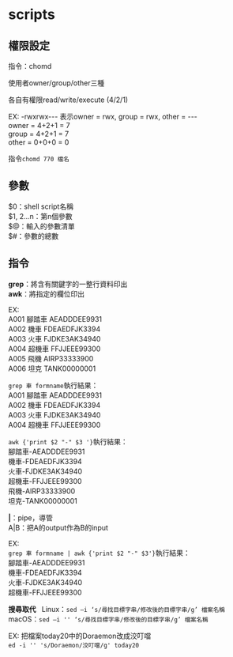 # scripts

## 權限設定  
指令：chomd

使用者owner/group/other三種  

各自有權限read/write/execute
(4/2/1)

EX:
-rwxrwx---
表示owner = rwx, group = rwx, other = ---  
owner = 4+2+1 = 7  
group = 4+2+1 = 7  
other = 0+0+0 = 0  

指令`chomd 770 檔名`  

## 參數  
$0：shell script名稱  
$1, $2...$n：第n個參數  
$@：輸入的參數清單  
$#：參數的總數  

## 指令  
**grep**：將含有關鍵字的一整行資料印出  
**awk**：將指定的欄位印出  

EX:  
A001 腳踏車 AEADDDEE9931  
A002 機車 FDEAEDFJK3394  
A003 火車 FJDKE3AK34940  
A004 超機車 FFJJEEE99300  
A005 飛機 AIRP33333900  
A006 坦克 TANK00000001  

`grep 車 formname`執行結果：  
A001 腳踏車 AEADDDEE9931  
A002 機車 FDEAEDFJK3394  
A003 火車 FJDKE3AK34940  
A004 超機車 FFJJEEE99300  

`awk {'print $2 "-" $3 '}`執行結果：  
腳踏車-AEADDDEE9931  
機車-FDEAEDFJK3394  
火車-FJDKE3AK34940  
超機車-FFJJEEE99300  
飛機-AIRP33333900  
坦克-TANK00000001 

**|**：pipe，導管  
A|B：把A的output作為B的input  

EX:  
`grep 車 formname | awk {'print $2 "-" $3'}`執行結果：  
腳踏車-AEADDDEE9931  
機車-FDEAEDFJK3394  
火車-FJDKE3AK34940  
超機車-FFJJEEE99300  

**搜尋取代**  
Linux：`sed –i ‘s/尋找目標字串/修改後的目標字串/g’ 檔案名稱`  
macOS：`sed –i '' ‘s/尋找目標字串/修改後的目標字串/g’ 檔案名稱` 

EX:
把檔案today20中的Doraemon改成洨叮噹  
`ed -i '' 's/Doraemon/洨叮噹/g' today20` 


